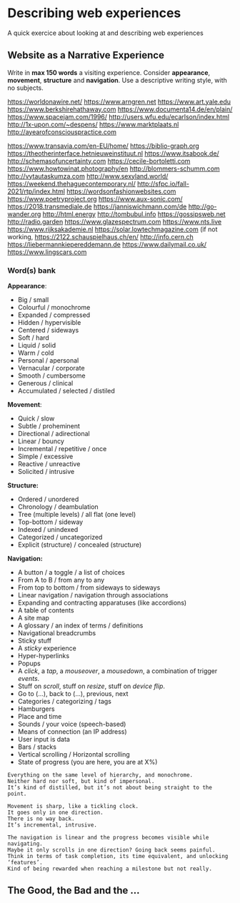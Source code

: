 # Describing web experiences

A quick exercice about looking at and describing web experiences

## Website as a Narrative Experience

Write in **max 150 words** a visiting experience. Consider **appearance**, **movement**, **structure** and **navigation**. Use a descriptive writing style, with no subjects.

https://worldonawire.net/
https://www.arngren.net
https://www.art.yale.edu
https://www.berkshirehathaway.com
https://www.documenta14.de/en/plain/
https://www.spacejam.com/1996/
http://users.wfu.edu/ecarlson/index.html
http://1x-upon.com/~despens/
https://www.marktplaats.nl
http://ayearofconsciouspractice.com

https://www.transavia.com/en-EU/home/
https://biblio-graph.org
https://theotherinterface.hetnieuweinstituut.nl
https://www.itsabook.de/
http://schemasofuncertainty.com
https://cecile-bortoletti.com
https://www.howtowinat.photography/en
http://blommers-schumm.com
http://vytautaskumza.com
http://www.sexyland.world/
https://weekend.thehaguecontemporary.nl/
http://sfpc.io/fall-2021/rtp/index.html
https://wordsonfashionwebsites.com
https://www.poetryproject.org
https://www.aux-sonic.com/
https://2018.transmediale.de
https://janniswichmann.com/de
http://go-wander.org
http://html.energy
http://tombubul.info
https://gossipsweb.net
http://radio.garden
https://www.glazespectrum.com
https://www.nts.live
https://www.rijksakademie.nl
https://solar.lowtechmagazine.com (if not working, 
https://2122.schauspielhaus.ch/en/
http://info.cern.ch
https://liebermannkiepereddemann.de
https://www.dailymail.co.uk/
https://www.lingscars.com

### Word(s) bank

**Appearance**:

- Big / small
- Colourful / monochrome
- Expanded / compressed
- Hidden / hypervisible
- Centered / sideways
- Soft / hard
- Liquid / solid
- Warm / cold
- Personal / apersonal
- Vernacular / corporate
- Smooth / cumbersome
- Generous / clinical
- Accumulated / selected / distiled

**Movement**:

- Quick / slow
- Subtle / proheminent
- Directional / adirectional
- Linear / bouncy
- Incremental / repetitive / once
- Simple / excessive
- Reactive / unreactive
- Solicited / intrusive

**Structure:**

- Ordered / unordered
- Chronology / deambulation
- Tree (multiple levels) / all flat (one level)
- Top-bottom / sideway
- Indexed / unindexed
- Categorized / uncategorized
- Explicit (structure) / concealed (structure)

**Navigation:**

- A button / a toggle / a list of choices
- From A to B / from any to any
- From top to bottom / from sideways to sideways
- Linear navigation / navigation through associations
- Expanding and contracting apparatuses (like accordions)
- A table of contents
- A site map
- A glossary / an index of terms / definitions
- Navigational breadcrumbs
- Sticky stuff
- A *sticky* experience
- Hyper-hyperlinks
- Popups
- A *click*, a *tap*, a *mouseover*, a *mousedown*, a combination of trigger *events*.
- Stuff on *scroll*, stuff on *resize*, stuff on *device flip*.
- Go to (...), back to (...), previous, next
- Categories / categorizing / tags
- Hamburgers
- Place and time
- Sounds / your voice (speech-based)
- Means of connection (an IP address)
- User input is data
- Bars / stacks
- Vertical scrolling / Horizontal scrolling
- State of progress (you are here, you are at X%)

```
Everything on the same level of hierarchy, and monochrome.
Neither hard nor soft, but kind of impersonal. 
It’s kind of distilled, but it’s not about being straight to the point. 

Movement is sharp, like a tickling clock. 
It goes only in one direction. 
There is no way back. 
It’s incremental, intrusive.

The navigation is linear and the progress becomes visible while navigating.
Maybe it only scrolls in one direction? Going back seems painful.
Think in terms of task completion, its time equivalent, and unlocking ‘features’. 
Kind of being rewarded when reaching a milestone but not really.
```


## The Good, the Bad and the ...





